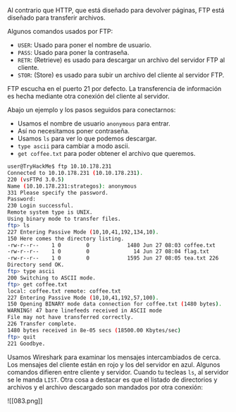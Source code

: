 Al contrario que HTTP, que está diseñado para devolver páginas, FTP está diseñado para transferir archivos.

Algunos comandos usados por FTP:

- `USER`: Usado para poner el nombre de usuario.
- `PASS`: Usado para poner la contraseña.
- `RETR`: (Retrieve) es usado para descargar un archivo del servidor FTP al cliente.
- `STOR`: (Store) es usado para subir un archivo del cliente al servidor FTP.

FTP escucha en el puerto 21 por defecto. La transferencia de información es hecha mediante otra conexión del cliente al servidor.

Abajo un ejemplo y los pasos seguidos para conectarnos:

- Usamos el nombre de usuario `anonymous` para entrar.
- Así no necesitamos poner contraseña.
- Usamos `ls` para ver lo que podemos descargar.
- `type ascii` para cambiar a modo ascii.
- `get coffee.txt` para poder obtener el archivo que queremos.

```bash
user@TryHackMe$ ftp 10.10.178.231  
Connected to 10.10.178.231 (10.10.178.231). 
220 (vsFTPd 3.0.5) 
Name (10.10.178.231:strategos): anonymous 
331 Please specify the password. 
Password: 
230 Login successful. 
Remote system type is UNIX. 
Using binary mode to transfer files. 
ftp> ls 
227 Entering Passive Mode (10,10,41,192,134,10). 
150 Here comes the directory listing. 
-rw-r--r--    1 0        0            1480 Jun 27 08:03 coffee.txt 
-rw-r--r--    1 0        0              14 Jun 27 08:04 flag.txt 
-rw-r--r--    1 0        0            1595 Jun 27 08:05 tea.txt 226 
Directory send OK. 
ftp> type ascii 
200 Switching to ASCII mode. 
ftp> get coffee.txt 
local: coffee.txt remote: coffee.txt 
227 Entering Passive Mode (10,10,41,192,57,100). 
150 Opening BINARY mode data connection for coffee.txt (1480 bytes). 
WARNING! 47 bare linefeeds received in ASCII mode 
File may not have transferred correctly. 
226 Transfer complete. 
1480 bytes received in 8e-05 secs (18500.00 Kbytes/sec) 
ftp> quit 
221 Goodbye.
```

Usamos Wireshark para examinar los mensajes intercambiados de cerca. Los mensajes del cliente están en rojo y los del servidor en azul. Algunos comandos difieren entre cliente y servidor. Cuando tu tecleas `ls`, al servidor se le manda `LIST`. Otra cosa a destacar es que el listado de directorios y archivos y el archivo descargado son mandados por otra conexión:

![[083.png]]
